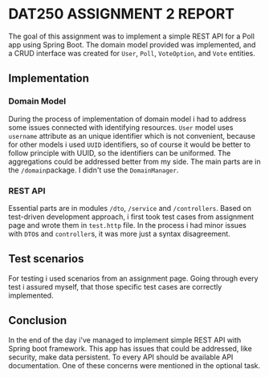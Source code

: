 # DAT250 ASSIGNMENT 2 REPORT
The goal of this assignment was to implement a simple REST API for a Poll app using Spring Boot. The domain model provided was implemented, and a CRUD interface was created for `User`, `Poll`, `VoteOption`, and `Vote` entities.
## Implementation
### Domain Model
During the process of implementation of domain model i had to address some issues connected with identifying resources. `User` model uses `username` attribute as an unique identifier which is not convenient, because for other models i used `UUID` identifiers, so of course it would be better to follow principle with UUID, so the identifiers can be uniformed.
The aggregations could be addressed better from my side. The main parts are in the `/domain`package. I didn't use the `DomainManager`.

### REST API
Essential parts are in modules `/dto`, `/service` and `/controllers`. Based on test-driven development approach, i first took test cases from assignment page and wrote them in `test.http` file.
In the process i had minor issues with `DTO`s and `controller`s, it was more just a syntax disagreement.

## Test scenarios
For testing i used scenarios from an assignment page. Going through every test i assured myself, that those specific test cases are correctly implemented.

## Conclusion
In the end of the day i've managed to implement simple REST API with Spring boot framework. This app has issues that could be addressed, like security, make data persistent. To every API should be available API documentation. One of these concerns were mentioned in the optional task.